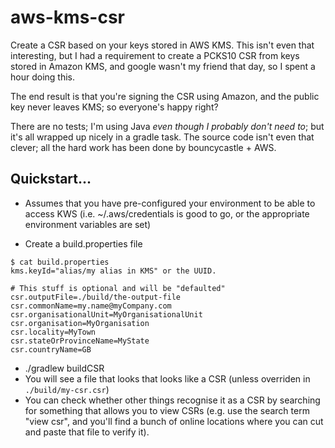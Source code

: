 # aws-kms-csr

Create a CSR based on your keys stored in AWS KMS. This isn't even that interesting, but I had a requirement to create a PCKS10 CSR from keys stored in Amazon KMS, and google wasn't my friend that day, so I spent a hour doing this.

The end result is that you're signing the CSR using Amazon, and the public key never leaves KMS; so everyone's happy right?

There are no tests; I'm using Java *even though I probably don't need to*; but it's all wrapped up nicely in a gradle task. The source code isn't even that clever; all the hard work has been done by bouncycastle + AWS.

## Quickstart...

* Assumes that you have pre-configured your environment to be able to access KWS (i.e. ~/.aws/credentials is good to go, or the appropriate environment variables are set)

* Create a build.properties file
```
$ cat build.properties
kms.keyId="alias/my alias in KMS" or the UUID.

# This stuff is optional and will be "defaulted"
csr.outputFile=./build/the-output-file
csr.commonName=my.name@myCompany.com
csr.organisationalUnit=MyOrganisationalUnit
csr.organisation=MyOrganisation
csr.locality=MyTown
csr.stateOrProvinceName=MyState
csr.countryName=GB
```

* ./gradlew buildCSR
* You will see a file that looks that looks like a CSR (unless overriden in `./build/my-csr.csr`)
* You can check whether other things recognise it as a CSR by searching for something that allows you to view CSRs (e.g. use the search term "view csr", and you'll find a bunch of online locations where you can cut and paste that file to verify it).
